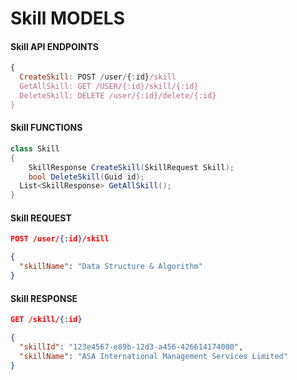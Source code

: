 # Skill MODELS

#### Skill API ENDPOINTS
```js
{
  CreateSkill: POST /user/{:id}/skill
  GetAllSkill: GET /USER/{:id}/skill/{:id}
  DeleteSkill: DELETE /user/{:id}/delete/{:id}
}
```

#### Skill FUNCTIONS
```csharp
class Skill
{
	SkillResponse CreateSkill(SkillRequest Skill);
	bool DeleteSkill(Guid id);
  List<SkillResponse> GetAllSkill();
}
```

#### Skill REQUEST
```json
POST /user/{:id}/skill
```
```json
{
  "skillName": "Data Structure & Algorithm"
}
```


#### Skill RESPONSE
```json
GET /skill/{:id}
```

```json
{
  "skillId": "123e4567-e89b-12d3-a456-426614174000",
  "skillName": "ASA International Management Services Limited"  
}
```
